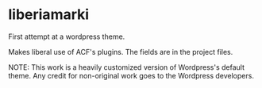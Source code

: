# liberiamarki
First attempt at a wordpress theme.

Makes liberal use of ACF's plugins. The fields are in the project files.

NOTE: This work is a heavily customized version of Wordpress's default theme. Any credit for non-original work goes to the Wordpress developers.
